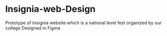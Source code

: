 # Insignia-web-Design
Prototype of Insignia website which is a national level fest organized by our college Designed in Figma
